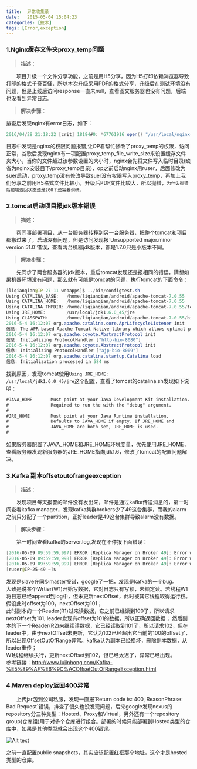 ```yaml
---
title:  异常收集录
date:   2015-05-04 15:04:23
categories: [技术]
tags: [Error,exception]
---
```

### 1.Nginx缓存文件夹proxy_temp问题

>**描述**：

<p style="text-indent: 2em">项目升级一个文件分享功能，之前是用H5分享，因为H5打印依赖浏览器导致打印的格式千奇百怪，所以本次升级采用PDF的格式分享，升级后在测试环境没有问题，但是上线后访问response一直未null，查看图文服务器也没有问题，后端也没看到异常日志。

>**解决步骤**：

排查后发现nginx有error日志，如下：

```java
2016/04/28 21:18:22 [crit] 18184#0: *67761916 open() "/usr/local/nginx-1.6.2/proxy_temp/3/33/0000494333" failed (13: Permission denied) while reading upstream, client: 202.85.216.162, server: static.zufangzi.com, request: "GET /GET/downloader/file/T233DE69AEE79451FAADC928AB73057C0.do HTTP/1.1", upstream: "http://*******:8080/GET/downloader/file/T233DE69AEE79451FAADC928AB73057C0.do",host:"static.******.com"
```
日志中发现是nginx的权限问题报错,让OP君帮忙修改了proxy_temp的权限，访问正常，谷歌后发现nginx有一项配置proxy_temp_file_write_size来设置缓存文件夹大小，当你的文件超过该参数设置的大小时，nginx会先将文件写入临时目录(缺省为nginx安装目下/proxy_temp目录)，op之前启动nginx用ruser，后面修改为suer启动，proxy_temp没有修改导致suer没有权限写入proxy_temp，再加上我们分享之前用H5格式文件比较小，升级后PDF文件比较大，所以抛错，`为什么抛错后前端返回状态还是200？还需要调研。`

### 2.tomcat启动项目报jdk版本错误

>**描述**：

<p style="text-indent: 2em">帮同事部署项目，从一台服务器转移到另一台服务器，把整个tomcat和项目都搬过来了，启动没有问题，但是访问发现报`Unsupported major.minor version 51.0`错误，查看两台机器jdk版本，都是1.7.0只是小版本不同。

>**解决步骤**：

<p style="text-indent: 2em">先同步了两台服务器的jdk版本，重启tomcat发现还是报相同的错误，猜想如果机器环境没有问题，那么就有可能是tomcat的问题，执行tomcat的下面命令：

```java
[liqianqian@IP-27-11 webapps]$ ../bin/configtest.sh 
Using CATALINA_BASE:   /home/liqianqian/android/apache-tomcat-7.0.55
Using CATALINA_HOME:   /home/liqianqian/android/apache-tomcat-7.0.55
Using CATALINA_TMPDIR: /home/liqianqian/android/apache-tomcat-7.0.55/temp
Using JRE_HOME:        /usr/local/jdk1.6.0_45/jre
Using CLASSPATH:       /home/liqianqian/android/apache-tomcat-7.0.55/bin/bootstrap.jar:/home/liqianqian/android/apache-tomcat-7.0.55/bin/tomcat-juli.jar
2016-5-4 16:12:07 org.apache.catalina.core.AprLifecycleListener init
信息: The APR based Apache Tomcat Native library which allows optimal performance in production environments was not found on the java.library.path: /usr/local/jdk1.6.0_45/jre/lib/amd64/server:/usr/local/jdk1.6.0_45/jre/lib/amd64:/usr/local/jdk1.6.0_45/jre/../lib/amd64:/usr/java/packages/lib/amd64:/usr/lib64:/lib64:/lib:/usr/lib
2016-5-4 16:12:07 org.apache.coyote.AbstractProtocol init
信息: Initializing ProtocolHandler ["http-bio-8080"]
2016-5-4 16:12:07 org.apache.coyote.AbstractProtocol init
信息: Initializing ProtocolHandler ["ajp-bio-8009"]
2016-5-4 16:12:07 org.apache.catalina.startup.Catalina load
信息: Initialization processed in 584 ms
```
找到原因，发现tomcat使用`Using JRE_HOME:        /usr/local/jdk1.6.0_45/jre`这个配置，查看了tomcat的catalina.sh发现如下说明：

```xml
#JAVA_HOME       Must point at your Java Development Kit installation.
#                Required to run the with the "debug" argument.
#
#JRE_HOME        Must point at your Java Runtime installation.
#                Defaults to JAVA_HOME if empty. If JRE_HOME and      
#                JAVA_HOME are both set, JRE_HOME is used.
#                   
```
如果服务器配置了JAVA\_HOME和JRE\_HOME环境变量，优先使用JRE\_HOME，查看服务器发现新服务器的JRE_HOME指向jdk1.6，修改了tomcat的配置问题解决。

### 3.Kafka 副本offsetoutofrangeexception

>**描述**：

<p style="text-indent: 2em">发现项目每天报警的邮件没有发出来，邮件是通过kafka传送消息的，第一时间查看kafka manager，发现kafka集群brokers少了49这台集群，而我的alarm之前只分配了一个partition，正好leader是49这台集群导致alarm没有数据。

>**解决步骤**：

<p style="text-indent: 2em">第一时间查看kafka的server.log,发现在不停报下面错误：

```powershell
[2016-05-09 09:59:59,997] ERROR [Replica Manager on Broker 49]: Error when processing fetch request for partition [dubbo_service,2] offset 1921401561 from consumer with correlation id 100013061. Possible cause: Request for offset 1921401561 but we only have log segments in the range 1925414437 to 1933531719. (kafka.server.ReplicaManager)
[2016-05-09 09:59:59,998] ERROR [Replica Manager on Broker 49]: Error when processing fetch request for partition [dubbo_service,2] offset 1921401561 from consumer with correlation id 100013062. Possible cause: Request for offset 1921401561 but we only have log segments in the range 1925414437 to 1933531719. (kafka.server.ReplicaManager)
[2016-05-09 09:59:59,999] ERROR [Replica Manager on Broker 49]: Error when processing fetch request for partition [dubbo_service,2] offset 1921401561 from consumer with correlation id 100013063. Possible cause: Request for offset 1921401561 but we only have log segments in the range 1925414437 to 1933531719. (kafka.server.ReplicaManager)
[ruser@IP-25-49 ~]$ 
```
发现是slave在同步master报错，google了一把，发现是kafka的一个bug。<br>
大致是说某个Wrtier(W1)开始写数据，它对日志只有写锁，未锁定读。若线程W1将日志已经append到log中，但未更新nextOffset，此时被其它线程取得运行权。假设此时offset为100，nextOffset为101；<br>
此时副本的一个Reader(R1)过来读数据，它之前已经读到100了，所以请求nextOffset为101, leader发现有offset为101的数据，所以正确返回数据；
然后副本的下一个Reader(R2)来继续读数据，它已经读取到101了，所以请求102，但在leader中，由于nextOffset未更新，它认为102已经超出它当前的100的offset了，所以出现OffsetOutOfRange异常。kafka认为副本已经损坏，删除副本数据，从leader重传；<br>
W1线程继续执行，更新nextOffset到102，但已经太迟了，异常已经出现。<br>
参考链接：http://www.lujinhong.com/Kafka-%E5%89%AF%E6%9C%ACOffsetOutOfRangeException.html


### 4.Maven deploy返回400异常

<p style="text-indent: 2em">上传jar包到公司私服，发现一直报`Return code is: 400, ReasonPhrase: Bad Request`错误，排查了很久也没发现问题，后来google发现nexus的repository分三种类型：Hosted、Proxy和Virtual，另外还有一个repository group(仓库组)用于对多个仓库进行组合。部署的时候只能部署到Hosted类型的仓库中，如果是其他类型就会出现这个400错误。

![Alt text](/img/technology/exception-1.png)

之前一直配置public snapshots，其实应该配置红框那个地址，这个才是hosted类型的仓库。